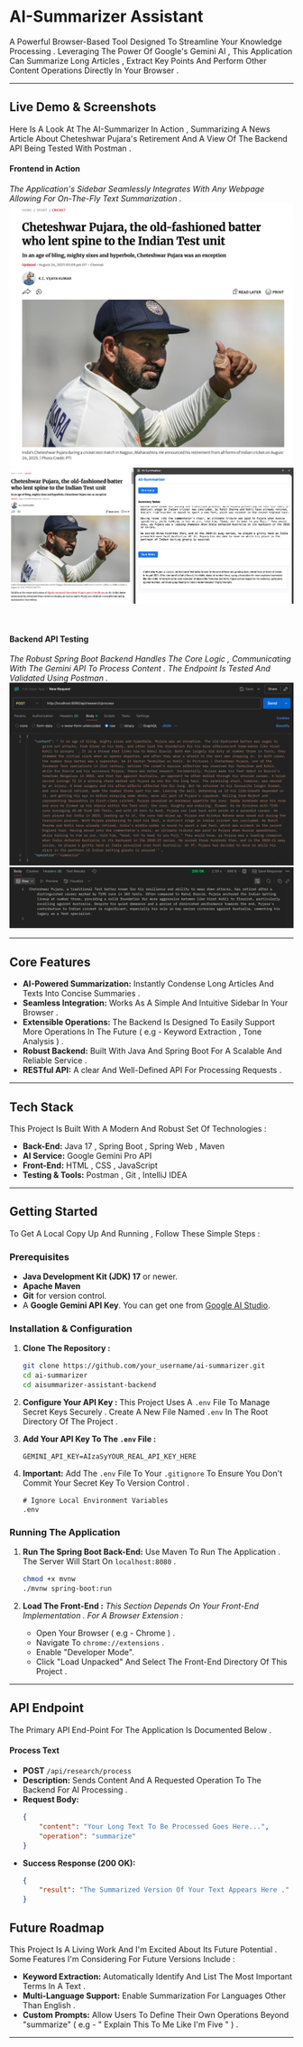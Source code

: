 ﻿# AI-Summarizer Assistant

A Powerful Browser-Based Tool Designed To Streamline Your Knowledge Processing . Leveraging The Power Of Google's Gemini AI , This Application Can Summarize Long Articles , Extract Key Points And Perform Other Content Operations Directly In Your Browser .

---

## Live Demo & Screenshots

Here Is A Look At The AI-Summarizer In Action , Summarizing A News Article About Cheteshwar Pujara's Retirement And A View Of The Backend API Being Tested With Postman .

#### Frontend in Action

*The Application's Sidebar Seamlessly Integrates With Any Webpage Allowing For On-The-Fly Text Summarization .*
<img src="images/news.png" alt="News">
<img src="images/extension.png" alt="Extension Working">


<br/>

#### Backend API Testing
*The Robust Spring Boot Backend Handles The Core Logic , Communicating With The Gemini API To Process Content . The Endpoint Is Tested And Validated Using Postman .*
<img src="images/request.png" alt="Api Testing Request">
<img src="images/response.png" alt="Api Testing Response">


---

## Core Features

*   **AI-Powered Summarization:** Instantly Condense Long Articles And Texts Into Concise Summaries .
*   **Seamless Integration:** Works As A Simple And Intuitive Sidebar In Your Browser .
*   **Extensible Operations:** The Backend Is Designed To Easily Support More Operations In The Future ( e.g - Keyword Extraction , Tone Analysis ) .
*   **Robust Backend:** Built With Java And Spring Boot For A Scalable And Reliable Service .
*   **RESTful API:** A clear And Well-Defined API For Processing Requests .

---

## Tech Stack

This Project Is Built With A Modern And Robust Set Of Technologies :

*   **Back-End:** Java 17 , Spring Boot , Spring Web , Maven
*   **AI Service:** Google Gemini Pro API
*   **Front-End:** HTML , CSS , JavaScript
*   **Testing & Tools:** Postman , Git , IntelliJ IDEA

---

## Getting Started

To Get A Local Copy Up And Running , Follow These Simple Steps :

### Prerequisites

*   **Java Development Kit (JDK) 17** or newer.
*   **Apache Maven**
*   **Git** for version control.
*   A **Google Gemini API Key**. You can get one from [Google AI Studio](https://aistudio.google.com/app/apikey).

### Installation & Configuration

1.  **Clone The Repository :**
    ```sh
    git clone https://github.com/your_username/ai-summarizer.git
    cd ai-summarizer
    cd aisummarizer-assistant-backend
    ```

2.  **Configure Your API Key :**
    This Project Uses A `.env` File To Manage Secret Keys Securely . Create A New File Named `.env` In The Root Directory Of The Project .

3.  **Add Your API Key To The `.env` File :**
    ```
    GEMINI_API_KEY=AIzaSyYOUR_REAL_API_KEY_HERE
    ```

4.  **Important:** Add The `.env` File To Your `.gitignore` To Ensure You Don't Commit Your Secret Key To Version Control .
    ```gitignore
    # Ignore Local Environment Variables
    .env
    ```

### Running The Application

1.  **Run The Spring Boot Back-End:**
    Use Maven To Run The Application . The Server Will Start On `localhost:8080` .
    ```sh
    chmod +x mvnw
    ./mvnw spring-boot:run
    ```

2.  **Load The Front-End :**
    *This Section Depends On Your Front-End Implementation . For A Browser Extension :*
    *   Open Your Browser ( e.g - Chrome ) .
    *   Navigate To `chrome://extensions` .
    *   Enable "Developer Mode".
    *   Click "Load Unpacked" And Select The Front-End Directory Of This Project .

---

## API Endpoint

The Primary API End-Point For The Application Is Documented Below .

#### Process Text
- **POST** `/api/research/process`
- **Description:** Sends Content And A Requested Operation To The Backend For AI Processing .
- **Request Body:**
  ```json
  {
      "content": "Your Long Text To Be Processed Goes Here...",
      "operation": "summarize"
  }
  ```
- **Success Response (200 OK):**
  ```json
  {
      "result": "The Summarized Version Of Your Text Appears Here ."
  }
  ```
## Future Roadmap

This Project Is A Living Work And I'm Excited About Its Future Potential . Some Features I'm Considering For Future Versions Include :

*   **Keyword Extraction:** Automatically Identify And List The Most Important Terms In A Text .
*   **Multi-Language Support:** Enable Summarization For Languages Other Than English .
*   **Custom Prompts:** Allow Users To Define Their Own Operations Beyond "summarize" ( e.g - " Explain This To Me Like I'm Five " ) . 
---

